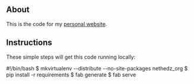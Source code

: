 About
-----------------

This is the code for my [personal website][home].

Instructions
------------------

These simple steps will get this code running locally:

#!/bin/bash
$ mkvirtualenv --distribute --no-site-packages nethedz_org
$ pip install -r requirements
$ fab generate
$ fab serve


[home]: http://nethedz.org
